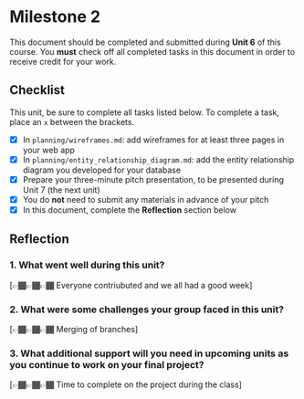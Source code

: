 # Milestone 2

This document should be completed and submitted during **Unit 6** of this course. You **must** check off all completed tasks in this document in order to receive credit for your work.

## Checklist

This unit, be sure to complete all tasks listed below. To complete a task, place an `x` between the brackets.

- [x] In `planning/wireframes.md`: add wireframes for at least three pages in your web app
- [x] In `planning/entity_relationship_diagram.md`: add the entity relationship diagram you developed for your database
- [x] Prepare your three-minute pitch presentation, to be presented during Unit 7 (the next unit)
- [x] You do **not** need to submit any materials in advance of your pitch
- [x] In this document, complete the **Reflection** section below

## Reflection

### 1. What went well during this unit?

[👉🏾👉🏾👉🏾 Everyone contriubuted and we all had a good week]

### 2. What were some challenges your group faced in this unit?

[👉🏾👉🏾👉🏾 Merging of branches]

### 3. What additional support will you need in upcoming units as you continue to work on your final project?

[👉🏾👉🏾👉🏾 Time to complete on the project during the class]
